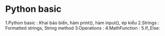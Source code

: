 # Python basic
1.Python basic : Khai báo biến, hàm print(), hàm input(), ép kiểu
2.Strings : Formatted strings, String method
3.Operations : 
4.MathFunction : 
5.If_Else:

